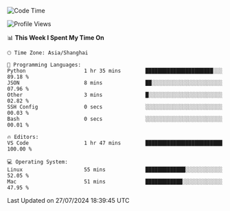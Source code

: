 <!--START_SECTION:waka-->
![Code Time](http://img.shields.io/badge/Code%20Time-458%20hrs%2032%20mins-blue)

![Profile Views](http://img.shields.io/badge/Profile%20Views-2-blue)

📊 **This Week I Spent My Time On** 

```text
🕑︎ Time Zone: Asia/Shanghai

💬 Programming Languages: 
Python                   1 hr 35 mins        ██████████████████████░░░   89.18 % 
JSON                     8 mins              ██░░░░░░░░░░░░░░░░░░░░░░░   07.96 % 
Other                    3 mins              █░░░░░░░░░░░░░░░░░░░░░░░░   02.82 % 
SSH Config               0 secs              ░░░░░░░░░░░░░░░░░░░░░░░░░   00.03 % 
Bash                     0 secs              ░░░░░░░░░░░░░░░░░░░░░░░░░   00.01 % 

🔥 Editors: 
VS Code                  1 hr 47 mins        █████████████████████████   100.00 % 

💻 Operating System: 
Linux                    55 mins             █████████████░░░░░░░░░░░░   52.05 % 
Mac                      51 mins             ████████████░░░░░░░░░░░░░   47.95 % 
```


 Last Updated on 27/07/2024 18:39:45 UTC
<!--END_SECTION:waka-->

